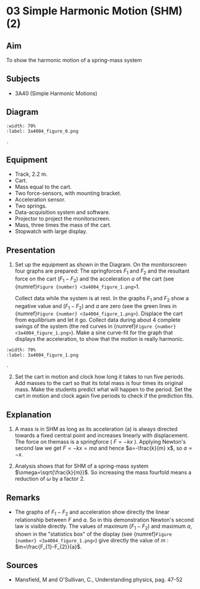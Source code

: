 # 03 Simple Harmonic Motion (SHM) (2) 
  
## Aim   
 To show the harmonic motion of a spring-mass system    
  
## Subjects   
* 3A40 (Simple Harmonic Motions)   

## Diagram
   
```{figure} figures/figure_0.png
:width: 70%  
:label: 3a4004_figure_0.png  

. 
```

## Equipment
 *  Track, $2.2\mathrm{~m}$.
 *  Cart. 
 *  Mass equal to the cart. 
 *  Two force-sensors, with mounting bracket. 
 *  Acceleration sensor. 
 *  Two springs. 
 *  Data-acquisition system and software. 
 *  Projector to project the monitorscreen. 
 *  Mass, three times the mass of the cart. 
 *  Stopwatch with large display.
    
  
## Presentation   
1. Set up the equipment as shown in the Diagram. On the monitorscreen four graphs are prepared: The springforces $F_{1}$ and $F_{2}$ and the resultant force on the cart $\left(F_{1}-F_{2}\right)$ and the acceleration $a$ of the cart (see {numref}`Figure {number} <3a4004_figure_1.png>`1.

    Collect data while the system is at rest. In the graphs $F_{1}$ and $F_{2}$ show a negative value and $\left(F_{1}-F_{2}\right)$ and $a$ are zero (see the green lines in {numref}`Figure {number} <3a4004_figure_1.png>`). Displace the cart from equilibrium and let it go. Collect data during about 4 complete swings of the system (the red curves in {numref}`Figure {number} <3a4004_figure_1.png>`). Make a sine curve-fit for the graph that displays the acceleration, to show that the motion is really harmonic.

```{figure} figures/figure_1.png
:width: 70%  
:label: 3a4004_figure_1.png  

. 
```


2. Set the cart in motion and clock how long it takes to run five periods. Add masses to the cart so that its total mass is four times its original mass. Make the students predict what will happen to the period. Set the cart in motion and clock again five periods to check if the prediction fits.
  
## Explanation   
1. A mass is in SHM as long as its acceleration (a) is always directed towards a fixed central point and increases linearly with displacement. The force on themass is a springforce ( $F=-k x$ ). Applying Newton's second law we get $F=-k x=m a$ and hence $a=-\frac{k}{m} x$, so $a \propto-x$.

2. Analysis shows that for SHM of a spring-mass system $\omega=\sqrt{\frac{k}{m}}$. So increasing the mass fourfold means a reduction of $\omega$ by a factor 2.

## Remarks   
- The graphs of $F_{1}-F_{2}$ and acceleration show directly the linear relationship between $F$ and $a$. So in this demonstration Newton's second law is visible directly. The values of maximum $\left(F_{1}-F_{2}\right)$ and maximum $a$, shown in the "statistics box" of the display (see {numref}`Figure {number} <3a4004_figure_1.png>`) give directly the value of $m$ : $m=\frac{F_{1}-F_{2}}{a}$.
    
  
## Sources
 *  Mansfield, M and O'Sullivan, C., Understanding physics, pag. 47-52
  